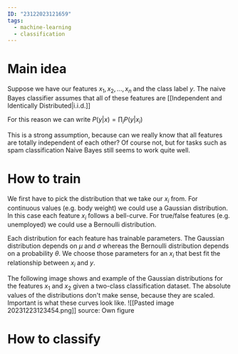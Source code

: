 ```yaml
---
ID: "23122023121659"
tags:
  - machine-learning
  - classification
---
```

# Main idea
Suppose we have our features $x_1, x_2, ..., x_n$ and the class label $y$. The naive Bayes classifier assumes that all of these features are [[Independent and Identically Distributed|i.i.d.]]

For this reason we can write $P(y|x)=\prod_i P(y|x_i)$

This is a strong assumption, because can we really know that all features are totally independent of each other? Of course not, but for tasks such as spam classification Naive Bayes still seems to work quite well.
# How to train
We first have to pick the distribution that we take our $x_i$ from. For continuous values (e.g. body weight) we could use a Gaussian distribution. In this case each feature $x_i$ follows a bell-curve. For true/false features (e.g. unemployed) we could use a Bernoulli distribution.

Each distribution for each feature has trainable parameters. The Gaussian distribution depends on $\mu$ and $\sigma$ whereas the Bernoulli distribution depends on a probability $\theta$. We choose those parameters for an $x_i$ that best fit the relationship between $x_i$ and $y$.

The following image shows and example of the Gaussian distributions for the features $x_1$ and $x_2$ given a two-class classification dataset. The absolute values of the distributions don't make sense, because they are scaled. Important is what these curves look like.
![[Pasted image 20231223123454.png]]
source: Own figure
# How to classify
